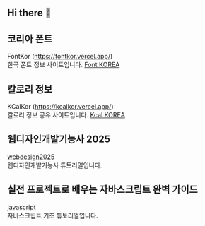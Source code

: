 ## Hi there 👋

## 코리아 폰트 
FontKor (https://fontkor.vercel.app/)   
한국 폰트 정보 사이트입니다. [Font KOREA](https://github.com/websseu/fontkor)

## 칼로리 정보 
KCalKor (https://kcalkor.vercel.app/)   
칼로리 정보 공유 사이트입니다. [Kcal KOREA](https://github.com/websseu/kaclkor)

## 웹디자인개발기능사 2025
[webdesign2025](https://github.com/websseu/webdesign2025)   
웹디자인개발기능사 튜토리얼입니다.

## 실전 프로젝트로 배우는 자바스크립트 완벽 가이드
[javascript](https://github.com/websseu/javascript)   
자바스크립트 기초 튜토리얼입니다.
